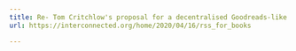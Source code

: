 ```yaml
---
title: Re- Tom Critchlow's proposal for a decentralised Goodreads-like system, how about using RSS?
url: https://interconnected.org/home/2020/04/16/rss_for_books

---
```

